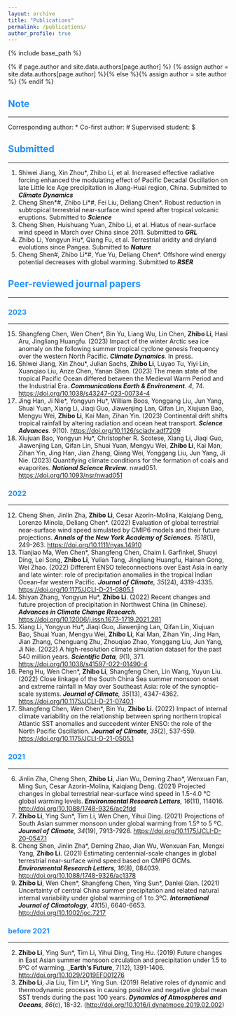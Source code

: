 ```yaml
---
layout: archive
title: "Publications"
permalink: /publications/
author_profile: true
---
```

{% include base_path %}

{% if page.author and site.data.authors[page.author] %}
  {% assign author = site.data.authors[page.author] %}{% else %}{% assign author = site.author %}
{% endif %}

## <span style="color:#1E90FF">Note</span>
------
Corresponding author: *        Co-first author: #        Supervised student: $

## <span style="color:#1E90FF">Submitted</span>
------
1. Shiwei Jiang, Xin Zhou*, Zhibo Li, et al. Increased effective radiative forcing enhanced the modulating effect of Pacific Decadal Oscillation on late Little Ice Age precipitation in Jiang-Huai region, China. Submitted to _**Climate Dynamics**_
2. Cheng Shen*#, Zhibo Li*#, Fei Liu, Deliang Chen*. Robust reduction in subtropical terrestrial near-surface wind speed after tropical volcanic eruptions. Submitted to _**Science**_
3. Cheng Shen, Huishuang Yuan, Zhibo Li, et al. Hiatus of near-surface wind speed in March over China since 2011. Submitted to _**GRL**_
4. Zhibo Li, Yongyun Hu*, Qiang Fu, et al. Terrestrial aridity and dryland evolutions since Pangea. Submitted to _**Nature**_
5. Cheng Shen#, Zhibo Li*#, Yue Yu, Deliang Chen*. Offshore wind energy potential decreases with global warming. Submitted to _**RSER**_

## <span style="color:#1E90FF">Peer-reviewed journal papers</span>
------
### <span style="color:#1E90FF">2023</span>
------
15. Shangfeng Chen, Wen Chen*, Bin Yu, Liang Wu, Lin Chen, **Zhibo Li**, Hasi Aru, Jingliang Huangfu. (2023) Impact of the winter Arctic sea ice anomaly on the following summer tropical cyclone genesis frequency over the western North Pacific. _**Climate Dynamics**._ In press.
14. Shiwei Jiang, Xin Zhou*, Julian Sachs, **Zhibo Li**, Luyao Tu, Yiyi Lin, Xuanqiao Liu, Anze Chen, Yanan Shen. (2023) The mean state of the tropical Pacific Ocean differed between the Medieval Warm Period and the Industrial Era. _**Communications Earth & Environment**. 4_, 74. https://doi.org/10.1038/s43247-023-00734-4
13. Jing Han, Ji Nie*, Yongyun Hu*, William Boos, Yonggang Liu, Jun Yang, Shuai Yuan, Xiang Li, Jiaqi Guo, Jiawenjing Lan, Qifan Lin, Xiujuan Bao, Mengyu Wei, **Zhibo Li**, Kai Man, Zihan Yin. (2023) Continental drift shifts tropical rainfall by altering radiation and ocean heat transport. _**Science Advances**. 9_(10). https://doi.org/10.1126/sciadv.adf7209
12. Xiujuan Bao, Yongyun Hu*, Christopher R. Scotese, Xiang Li, Jiaqi Guo, Jiawenjing Lan, Qifan Lin, Shuai Yuan, Mengyu Wei, **Zhibo Li**, Kai Man, Zihan Yin, Jing Han, Jian Zhang, Qiang Wei, Yonggang Liu, Jun Yang, Ji Nie. (2023) Quantifying climate conditions for the formation of coals and evaporites. _**National Science Review**._ nwad051. https://doi.org/10.1093/nsr/nwad051

### <span style="color:#1E90FF">2022</span>
------
12. Cheng Shen, Jinlin Zha, **Zhibo Li**, Cesar Azorin-Molina, Kaiqiang Deng, Lorenzo Minola, Deliang Chen*. (2022) Evaluation of global terrestrial near-surface wind speed simulated by CMIP6 models and their future projections. _**Annals of the New York Academy of Sciences**. 1518_(1), 249-263. https://doi.org/10.1111/nyas.14910
11. Tianjiao Ma, Wen Chen*, Shangfeng Chen, Chaim I. Garfinkel, Shuoyi Ding, Lei Song, **Zhibo Li**, Yulian Tang, Jingliang Huangfu, Hainan Gong, Wei Zhao. (2022) Different ENSO teleconnections over East Asia in early and late winter: role of precipitation anomalies in the tropical Indian Ocean–far western Pacific. _**Journal of Climate**, 35_(24), 4319-4335. https://doi.org/10.1175/JCLI-D-21-0805.1
10. Shiyan Zhang, Yongyun Hu*, **Zhibo Li**. (2022) Recent changes and future projection of precipitation in Northwest China (in Chinese). _**Advances in Climate Change Research**._ https://doi.org/10.12006/j.issn.1673-1719.2021.281
9. Xiang Li, Yongyun Hu*, Jiaqi Guo, Jiawenjing Lan, Qifan Lin, Xiujuan Bao, Shuai Yuan, Mengyu Wei, **Zhibo Li**, Kai Man, Zihan Yin, Jing Han, Jian Zhang, Chenguang Zhu, Zhouqiao Zhao, Yonggang Liu, Jun Yang, Ji Nie. (2022) A high-resolution climate simulation dataset for the past 540 million years. _**Scientific Data**, 9_(1), 371. https://doi.org/10.1038/s41597-022-01490-4
8. Peng Hu, Wen Chen*, **Zhibo Li**, Shangfeng Chen, Lin Wang, Yuyun Liu. (2022) Close linkage of the South China Sea summer monsoon onset and extreme rainfall in May over Southeast Asia: role of the synoptic-scale systems. _**Journal of Climate**, 35_(13), 4347-4362. https://doi.org/10.1175/JCLI-D-21-0740.1
7. Shangfeng Chen, Wen Chen*, Bin Yu, **Zhibo Li**. (2022) Impact of internal climate variability on the relationship between spring northern tropical Atlantic SST anomalies and succedent winter ENSO: the role of the North Pacific Oscillation. _**Journal of Climate**, 35_(2), 537-559. https://doi.org/10.1175/JCLI-D-21-0505.1

### <span style="color:#1E90FF">2021</span>
------
6. Jinlin Zha, Cheng Shen, **Zhibo Li**, Jian Wu, Deming Zhao*, Wenxuan Fan, Ming Sun, Cesar Azorin-Molina, Kaiqiang Deng. (2021) Projected changes in global terrestrial near-surface wind speed in 1.5-4.0 ℃ global warming levels. _**Environmental Research Letters**, 16_(11), 114016. http://doi.org/10.1088/1748-9326/ac2fdd
5. **Zhibo Li**, Ying Sun*, Tim Li, Wen Chen, Yihui Ding. (2021) Projections of South Asian summer monsoon under global warming from 1.5º to 5 ºC. _**Journal of Climate**, 34_(19), 7913-7926. https://doi.org/10.1175/JCLI-D-20-0547.1
4. Cheng Shen, Jinlin Zha*, Deming Zhao, Jian Wu, Wenxuan Fan, Mengxi Yang, **Zhibo Li**. (2021) Estimating centennial-scale changes in global terrestrial near-surface wind speed based on CMIP6 GCMs. _**Environmental Research Letters**, 16_(8), 084039. http://doi.org/10.1088/1748-9326/ac1378
3. **Zhibo Li**, Wen Chen*, Shangfeng Chen, Ying Sun*, Danlei Qian. (2021) Uncertainty of central China summer precipitation and related natural internal variability under global warming of 1 to 3ºC. _**International Journal of Climatology**, 41_(15), 6640-6653. http://doi.org/10.1002/joc.7217

### <span style="color:#1E90FF">before 2021</span>
------
2. **Zhibo Li**, Ying Sun*, Tim Li, Yihui Ding, Ting Hu. (2019) Future changes in East Asian summer monsoon circulation and precipitation under 1.5 to 5ºC of warming. _**Earth's Future**, 7(12), 1391-1406. http://doi.org/10.1029/2019EF001276
1. **Zhibo Li**, Jia Liu, Tim Li*, Ying Sun. (2019) Relative roles of dynamic and thermodynamic  processes in causing positive and negative global mean SST trends during the past 100 years. _**Dynamics of Atmospheres and Oceans**, 86_(c), 18-32. (http://doi.org/10.1016/j.dynatmoce.2019.02.002)

<style>
hr:nth-of-type(1) {
 border-color: #1E90FF !important;
}
hr:nth-of-type(2) {
 border-color: #1E90FF !important;
}
hr:nth-of-type(3) {
 border-color: #1E90FF !important;
}
hr:nth-of-type(4) {
 border-color: #1E90FF !important;
}
</style>